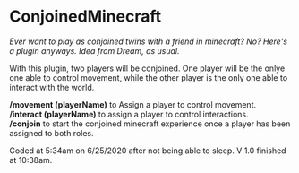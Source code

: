 # ConjoinedMinecraft
*Ever want to play as conjoined twins with a friend in minecraft? No? Here's a plugin anyways. Idea from Dream, as usual.*  

With this plugin, two players will be conjoined. One player will be the onlye one able to control movement, while the other player is the only one able to interact with the world.  

**/movement (playerName)** to Assign a player to control movement.  
**/interact (playerName)** to assign a player to control interactions.  
**/conjoin** to start the conjoined minecraft experience once a player has been assigned to both roles.  

Coded at 5:34am on 6/25/2020 after not being able to sleep. V 1.0 finished at 10:38am.
